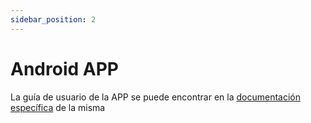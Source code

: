 ```yaml
---
sidebar_position: 2
---
```


# Android APP

La guía de usuario de la APP se puede encontrar en la [documentación específica](https://app.spotifiuby.com.ar/manual/) de la misma
